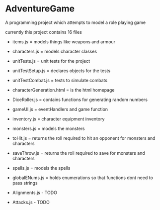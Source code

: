 # AdventureGame

A programming project which attempts to model a role playing game

currently this project contains 16 files
- items.js = models things like weapons and armour
- characters.js = models character classes 
- unitTests.js = unit tests for the project
- unitTestSetup.js = declares objects for the tests
- unitTestCombat.js = tests to simulate combats
- characterGeneration.html = is the html homepage 
- DiceRoller.js = contains functions for generating random numbers
- gameUI.js = eventHandlers and game function 
- inventory.js = character equipment inventory
- monsters.js = models the monsters
- toHit.js = returns the roll required to hit an opponent for monsters and characters
- saveThrow.js = returns the roll required to save for monsters and characters
- spells.js = models the spells
- globalENums.js = holds enumerations so that functions dont need to pass strings


- Alignments.js - TODO 
- Attacks.js - TODO
